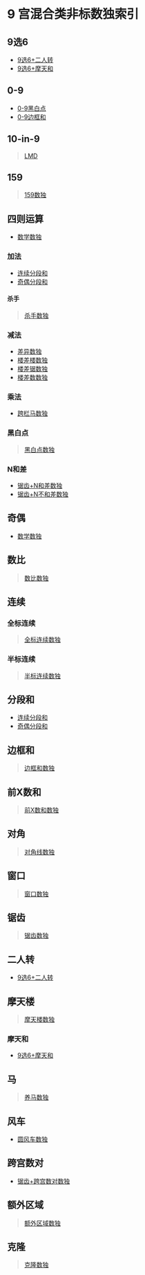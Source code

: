# 9 宫混合类非标数独索引

## 9选6

- [9选6+二人转][]
- [9选6+摩天和][]

## 0-9

- [0-9黑白点][]
- [0-9边框和][]

## 10-in-9

> [LMD](https://logic-masters.de/Raetselportal/Suche/erweitert.php?tag_id=9401)

## 159

> [159数独](../额外区域类/绝对区域/159数独.md)

## 四则运算

- [数学数独][]

### 加法

- [连续分段和][]
- [奇偶分段和][]

#### 杀手

> [杀手数独](../计算类/内提示类/杀手数独.md)

### 减法

- [差异数独][]
- [楼差楼数独][]
- [楼差锯数独][]
- [楼差数数独][]

### 乘法

- [跨栏马数独][]

### 黑白点

> [黑白点数独](../计算类/内提示类/双标类/黑白点类/黑白点数独.md)

### N和差

- [锯齿+N和差数独][]
- [锯齿+N不和差数独][]

## 奇偶

- [数学数独][]

## 数比

> [数比数独](../比大小类/数比数独.md)

## 连续

### 全标连续

> [全标连续数独](../计算类/内提示类/单标类/连续类/全标连续数独.md)

### 半标连续

> [半标连续数独](../计算类/内提示类/单标类/连续类/半标连续数独.md)

## 分段和

- [连续分段和][]
- [奇偶分段和][]

## 边框和

> [边框和数独](../计算类/外提示类/边框和数独.md)

## 前X数和

> [前X数和数独](../计算类/外提示类/前X数和数独.md)

## 对角

> [对角线数独](../额外区域类/绝对区域/额外宫类/对角线数独.md)

## 窗口

> [窗口数独](../额外区域类/绝对区域/额外宫类/窗口数独.md)

## 锯齿

> [锯齿数独](../异形类/锯齿数独.md)

## 二人转

- [9选6+二人转][]

## 摩天楼

> [摩天楼数独](../比大小类/摩天楼数独.md)

### 摩天和

- [9选6+摩天和][]

## 马

> [养马数独](../额外区域类/相对区域/马/养马数独.md)

## 风车

- [圆风车数独][]

## 跨宫数对

- [锯齿+跨宫数对数独][]

## 额外区域

> [额外区域数独](../额外区域类/绝对区域/额外宫类/额外区域数独.md)

## 克隆

> [克隆数独](../额外区域类/绝对区域/克隆数独.md)

[9选6+二人转]: 9选6+二人转.md
[9选6+摩天和]: 9选6+摩天和.md
[0-9黑白点]: 0-9黑白点.md
[0-9边框和]: 0-9边框和.md
[差异数独]: 差异数独.md
[数学数独]: 数学数独.md
[连续分段和]: 连续分段和.md
[奇偶分段和]: 奇偶分段和.md
[跨栏马数独]: 跨栏马数独.md
[楼差楼数独]: 楼差楼数独.md
[楼差锯数独]: 楼差锯数独.md
[楼差数数独]: 楼差数数独.md
[圆风车数独]: ../../风车/圆风车数独.md
[锯齿+跨宫数对数独]: 锯齿+跨宫数对数独.md
[锯齿+N和差数独]: 锯齿+N和差数独.md
[锯齿+N不和差数独]: 锯齿+N不和差数独.md
